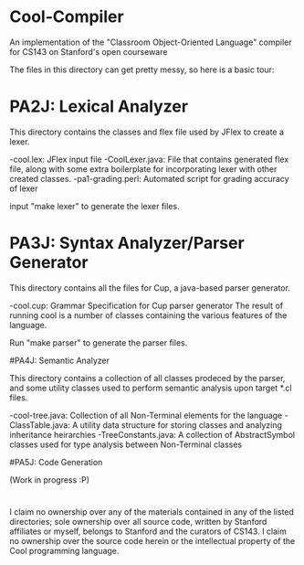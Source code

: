 # Cool-Compiler
An implementation of the "Classroom Object-Oriented Language" compiler for CS143 
on Stanford's open courseware

The files in this directory can get pretty messy, so here is a basic tour:

# PA2J: Lexical Analyzer

This directory contains the classes and flex file used by JFlex to create
a lexer. 

-cool.lex: JFlex input file
-CoolLexer.java: File that contains generated flex file, along with some
 extra boilerplate for incorporating lexer with other created classes.
-pa1-grading.perl: Automated script for grading accuracy of lexer

input "make lexer" to generate the lexer files.

# PA3J: Syntax Analyzer/Parser Generator

This directory contains all the files for Cup, a java-based parser generator.

-cool.cup: Grammar Specification for Cup parser generator
 The result of running cool is a number of classes containing the various
 features of the language.

Run "make parser" to generate the parser files.

#PA4J: Semantic Analyzer

This directory contains a collection of all classes prodeced by the parser,
and some utility classes used to perform semantic analysis upon target *.cl
files.

-cool-tree.java: Collection of all Non-Terminal elements for the language
-ClassTable.java: A utility data structure for storing classes and analyzing
 inheritance heirarchies
-TreeConstants.java: A collection of AbstractSymbol classes used for type
 analysis between Non-Terminal classes

#PA5J: Code Generation

(Work in progress :P)

# 

I claim no ownership over any of the materials contained in any of the listed
directories; sole ownership over all source code, written by Stanford affiliates
or myself, belongs to Stanford and the curators of CS143. I claim no ownership
over the source code herein or the intellectual property of the Cool programming 
language.
